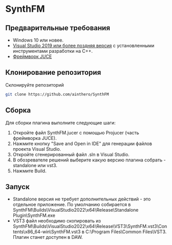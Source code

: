 # SynthFM

## Предварительные требования

- Windows 10 или новее.
- [Visual Studio 2019 или более поздняя версия](https://visualstudio.microsoft.com/ru/) с установленными инструментами разработки на C++.
- [Фреймворк JUCE](https://juce.com/)

## Клонирование репозитория

Склонируйте репозиторий

```bash
git clone https://github.com/ainthero/SynthFM
```

## Сборка
Для сборки плагина выполните следующие шаги:

1. Откройте файл SynthFM.jucer с помощью Projucer (часть фреймворка JUCE).
2. Нажмите кнопку "Save and Open in IDE" для генерации файлов проекта Visual Studio.
3. Откройте сгенерированный файл .sln в Visual Studio.
4. В обозревателе решений выберите какую версию плагина собрать - standalone или vst3.
5. Нажмите Build.

## Запуск
* Standalone версия не требует дополнительных действий - это отдельное приложение. По умолчанию собирается в SynthFM\Builds\VisualStudio2022\x64\Release\Standalone Plugin\SynthFM.exe
* VST3 файл необходимо скопировать из SynthFM\Builds\VisualStudio2022\x64\Release\VST3\SynthFM.vst3\Contents\x86_64-win\SynthFM.vst3 в C:\Program Files\Common Files\VST3. Плагин станет доступен в DAW.
